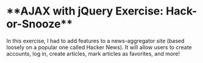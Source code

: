# \***\*AJAX with jQuery Exercise: Hack-or-Snooze\*\***

In this exercise, I had to add features to a news-aggregator site (based loosely on a popular one called Hacker News). It will allow users to create accounts, log in, create articles, mark articles as favorites, and more!
